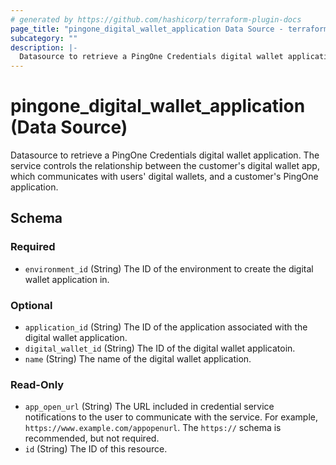 ```yaml
---
# generated by https://github.com/hashicorp/terraform-plugin-docs
page_title: "pingone_digital_wallet_application Data Source - terraform-provider-pingone"
subcategory: ""
description: |-
  Datasource to retrieve a PingOne Credentials digital wallet application. The service controls the relationship between the customer's digital wallet app, which communicates with users' digital wallets, and a customer's PingOne application.
---
```


# pingone_digital_wallet_application (Data Source)

Datasource to retrieve a PingOne Credentials digital wallet application. The service controls the relationship between the customer's digital wallet app, which communicates with users' digital wallets, and a customer's PingOne application.



<!-- schema generated by tfplugindocs -->
## Schema

### Required

- `environment_id` (String) The ID of the environment to create the digital wallet application in.

### Optional

- `application_id` (String) The ID of the application associated with the digital wallet application.
- `digital_wallet_id` (String) The ID of the digital wallet applicatoin.
- `name` (String) The name of the digital wallet application.

### Read-Only

- `app_open_url` (String) The URL included in credential service notifications to the user to communicate with the service. For example, `https://www.example.com/appopenurl`.  The `https://` schema is recommended, but not required.
- `id` (String) The ID of this resource.


